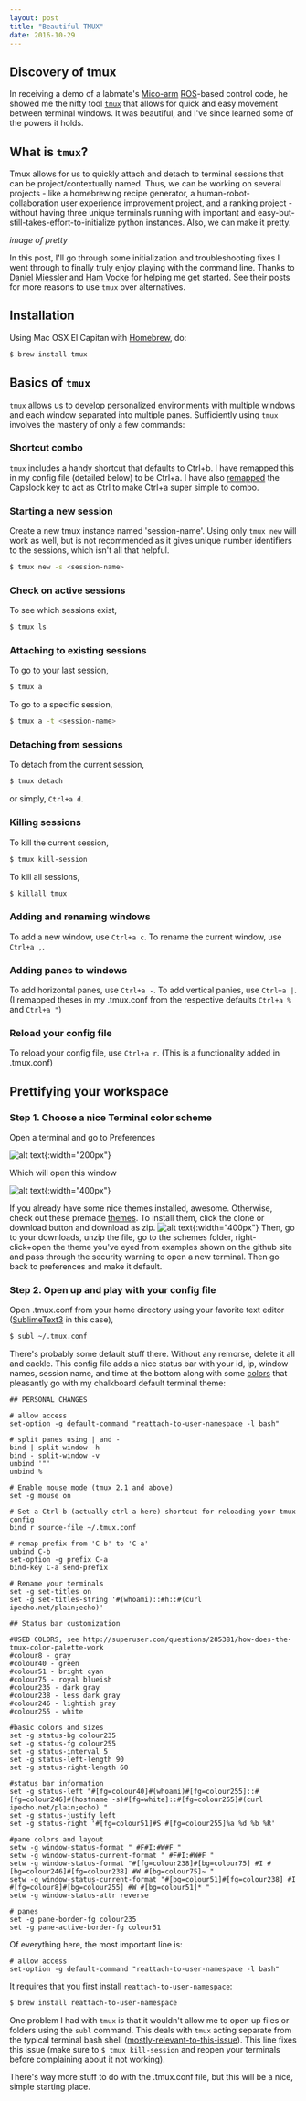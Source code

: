 ```yaml
---
layout: post
title: "Beautiful TMUX"
date: 2016-10-29
---
```


[Preferences-img]: https://github.com/jvahala/jvahala.github.io/blob/master/_posts/images/20161029/tmux-terminal-preferences.png?raw=true "Preferences"
[Themes-img]: https://github.com/jvahala/jvahala.github.io/blob/master/_posts/images/20161029/tmux-download-terminal-themes.png?raw=true "Themes"
[Profile-img]: https://github.com/jvahala/jvahala.github.io/blob/master/_posts/images/20161029/tmux-terminal-profile-screen.png "Profile"


## Discovery of tmux 

In receiving a demo of a labmate's [Mico-arm](http://www.robotnik.eu/robotics-arms/kinova-mico-arm/) [ROS](http://wiki.ros.org/Robots/MICO)-based control code, he showed me the nifty tool [`tmux`](https://tmux.github.io/) that allows for quick and easy movement between terminal windows. It was beautiful, and I've since learned some of the powers it holds. 

## What is `tmux`? 

Tmux allows for us to quickly attach and detach to terminal sessions that can be project/contextually named. Thus, we can be working on several projects - like a homebrewing recipe generator, a human-robot-collaboration user experience improvement project, and a ranking project - without having three unique terminals running with important and easy-but-still-takes-effort-to-initialize python instances. Also, we can make it pretty. 

*image of pretty* 

In this post, I'll go through some initialization and troubleshooting fixes I went through to finally truly enjoy playing with the command line. Thanks to [Daniel Miessler](https://danielmiessler.com/study/tmux/#gs.gLmbnDs) and [Ham Vocke](http://www.hamvocke.com/blog/a-guide-to-customizing-your-tmux-conf/) for helping me get started. See their posts for more reasons to use `tmux` over alternatives. 

## Installation

Using Mac OSX El Capitan with [Homebrew](http://brew.sh/), do: 

```bash
$ brew install tmux
```

## Basics of `tmux` 

`tmux` allows us to develop personalized environments with multiple windows and each window separated into multiple panes. Sufficiently using `tmux` involves the mastery of only a few commands: 

### Shortcut combo
`tmux` includes a handy shortcut that defaults to Ctrl+b. I have remapped this in my config file (detailed below) to be Ctrl+a. I have also [remapped](https://coderwall.com/p/cq_lkg/remapping-caps-lock-key-to-something-more-natural-on-mac-os-x) the Capslock key to act as Ctrl to make Ctrl+a super simple to combo. 

### Starting a new session
Create a new tmux instance named 'session-name'. Using only `tmux new` will work as well, but is not recommended as it gives unique number identifiers to the sessions, which isn't all that helpful. 

```bash
$ tmux new -s <session-name>
```

### Check on active sessions
To see which sessions exist, 

```bash
$ tmux ls
```

### Attaching to existing sessions
To go to your last session, 

```bash
$ tmux a
```
To go to a specific session, 

```bash
$ tmux a -t <session-name>
```

### Detaching from sessions 
To detach from the current session, 

```bash
$ tmux detach
```
or simply, `Ctrl+a d`. 

### Killing sessions 
To kill the current session, 

```bash
$ tmux kill-session
```

To kill all sessions, 

```bash
$ killall tmux
```

### Adding and renaming windows 
To add a new window, use `Ctrl+a c`.
To rename the current window, use `Ctrl+a ,`. 

### Adding panes to windows
To add horizontal panes, use `Ctrl+a -`.
To add vertical panies, use `Ctrl+a |`. 
(I remapped theses in my .tmux.conf from the respective defaults `Ctrl+a %` and `Ctrl+a "`) 

### Reload your config file 
To reload your config file, use `Ctrl+a r`. (This is a functionality added in .tmux.conf)

## Prettifying your workspace

### Step 1. Choose a nice Terminal color scheme
Open a terminal and go to Preferences

![alt text][Preferences-img]{:width="200px"}

Which will open this window

![alt text][Profile-img]{:width="400px"}

If you already have some nice themes installed, awesome. Otherwise, check out these premade [themes](https://github.com/lysyi3m/osx-terminal-themes). To install them, click the clone or download button and download as zip. 
![alt text][Themes-img]{:width="400px"}
Then, go to your downloads, unzip the file, go to the schemes folder, right-click+open the theme you've eyed from examples shown on the github site and pass through the security warning to open a new terminal. Then go back to preferences and make it default. 

### Step 2. Open up and play with your config file
Open .tmux.conf from your home directory using your favorite text editor ([SublimeText3](https://www.sublimetext.com/) in this case), 

```bash
$ subl ~/.tmux.conf
```
There's probably some default stuff there. Without any remorse, delete it all and cackle. This config file adds a nice status bar with your id, ip, window names, session name, and time at the bottom along with some [colors](http://superuser.com/questions/285381/how-does-the-tmux-color-palette-work) that pleasantly go with my chalkboard default terminal theme: 

```
## PERSONAL CHANGES

# allow access 
set-option -g default-command "reattach-to-user-namespace -l bash"

# split panes using | and -
bind | split-window -h
bind - split-window -v
unbind '"'
unbind %

# Enable mouse mode (tmux 2.1 and above)
set -g mouse on

# Set a Ctrl-b (actually ctrl-a here) shortcut for reloading your tmux config
bind r source-file ~/.tmux.conf

# remap prefix from 'C-b' to 'C-a'
unbind C-b
set-option -g prefix C-a
bind-key C-a send-prefix

# Rename your terminals
set -g set-titles on
set -g set-titles-string '#(whoami)::#h::#(curl ipecho.net/plain;echo)'

## Status bar customization

#USED COLORS, see http://superuser.com/questions/285381/how-does-the-tmux-color-palette-work
#colour8 - gray 
#colour40 - green
#colour51 - bright cyan
#colour75 - royal blueish 
#colour235 - dark gray
#colour238 - less dark gray
#colour246 - lightish gray
#colour255 - white

#basic colors and sizes
set -g status-bg colour235
set -g status-fg colour255
set -g status-interval 5
set -g status-left-length 90
set -g status-right-length 60

#status bar information 
set -g status-left "#[fg=colour40]#(whoami)#[fg=colour255]::#[fg=colour246]#(hostname -s)#[fg=white]::#[fg=colour255]#(curl ipecho.net/plain;echo) "
set -g status-justify left
set -g status-right '#[fg=colour51]#S #[fg=colour255]%a %d %b %R'

#pane colors and layout 
setw -g window-status-format " #F#I:#W#F "
setw -g window-status-current-format " #F#I:#W#F "
setw -g window-status-format "#[fg=colour238]#[bg=colour75] #I #[bg=colour246]#[fg=colour238] #W #[bg=colour75]~ "
setw -g window-status-current-format "#[bg=colour51]#[fg=colour238] #I #[fg=colour8]#[bg=colour255] #W #[bg=colour51]* "
setw -g window-status-attr reverse

# panes
set -g pane-border-fg colour235
set -g pane-active-border-fg colour51

```

Of everything here, the most important line is: 

```
# allow access 
set-option -g default-command "reattach-to-user-namespace -l bash"
```

It requires that you first install `reattach-to-user-namespace`: 

```bash
$ brew install reattach-to-user-namespace
```

One problem I had with `tmux` is that it wouldn't allow me to open up files or folders using the `subl` command. This deals with `tmux` acting separate from the typical terminal bash shell ([mostly-relevant-to-this-issue](https://github.com/ChrisJohnsen/tmux-MacOSX-pasteboard)). This line fixes this issue (make sure to ```$ tmux kill-session``` and reopen your terminals before complaining about it not working). 

There's way more stuff to do with the .tmux.conf file, but this will be a nice, simple starting place. 
